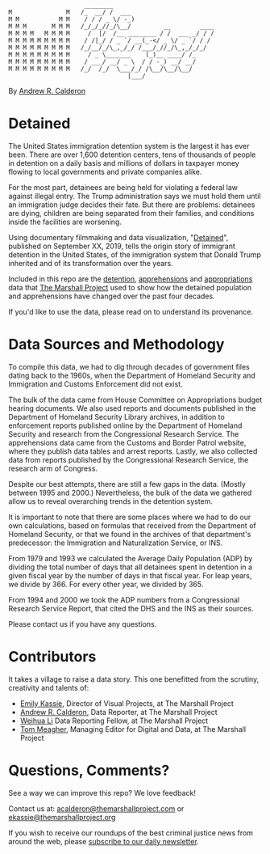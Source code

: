 ```
                     ________                            
M               M   /_  __/ /  ___                       
M M           M M    / / / _ \/ -_)                      
M M M       M M M   /_/_/_//_/\__/         __        ____
M M M M   M M M M     /  |/  /__ ________ / /  ___ _/ / /
M M M M M M M M M    / /|_/ / _ `/ __(_-</ _ \/ _ `/ / /
M M M M M M M M M   /_/__/_/\_,_/_/ /___/_//_/\_,_/_/_/  
M M M M M M M M M     / _ \_______    (_)__ ____/ /_     
M M M M M M M M M    / ___/ __/ _ \  / / -_) __/ __/     
M M M M M M M M M   /_/  /_/  \___/_/ /\__/\__/\__/     
                                 |___/  
```

By [Andrew R. Calderon](https://www.themarshallproject.org/staff/andrew-r.-calderon)

# Detained
The United States immigration detention system is the largest it has ever been. There are over 1,600 detention centers, tens of thousands of people in detention on a daily basis and millions of dollars in taxpayer money flowing to local governments and private companies alike.

For the most part, detainees are being held for violating a federal law against illegal entry. The Trump administration says we must hold them until an immigration judge decides their fate. But there are problems: detainees are dying, children are being separated from their families, and conditions inside the facilities are worsening.

Using documentary filmmaking and data visualization, "[Detained](LINK)", published on September XX, 2019, tells the origin story of immigrant detention in the United States, of the immigration system that Donald Trump inherited and of its transformation over the years.

Included in this repo are the [detention](LINK), [apprehensions](LINK) and [appropriations](LINK) data that [The Marshall Project](https://www.themarshallproject.org) used to show how the detained population and apprehensions have changed over the past four decades.

If you'd like to use the data, please read on to understand its provenance.

# Data Sources and Methodology

To compile this data, we had to dig through decades of government files dating back to the 1960s, when the Department of Homeland Security and Immigration and Customs Enforcement did not exist.

The bulk of the data came from House Committee on Appropriations budget hearing documents. We also used reports and documents published in the Department of Homeland Security Library archives, in addition to enforcement reports published online by the Department of Homeland Security and research from the Congressional Research Service. The apprehensions data came from the Customs and Border Patrol website, where they publish data tables and arrest reports. Lastly, we also collected data from reports published by the Congressional Research Service, the research arm of Congress.

Despite our best attempts, there are still a few gaps in the data. (Mostly between 1995 and 2000.) Nevertheless, the bulk of the data we gathered allow us to reveal overarching trends in the detention system.

It is important to note that there are some places where we had to do our own calculations, based on formulas that received from the Department of Homeland Security, or that we found in the archives of that department's predecessor: the Immigration and Naturalization Service, or INS.

From  1979 and 1993 we calculated the Average Daily Population (ADP) by dividing the total number of days that all detainees spent in detention in a given fiscal year by the number of days in that fiscal year. For leap years, we divide by 366. For every other year, we divided by 365.   

From 1994 and 2000 we took the ADP numbers from a Congressional Research Service Report, that cited the DHS and the INS as their sources.

Please contact us if you have any questions.

# Contributors
It takes a village to raise a data story. This one benefitted from the scrutiny, creativity and talents of:

- [Emily Kassie](https://www.themarshallproject.org/staff/emily-kassie), Director of Visual Projects, at The Marshall Project
- [Andrew R. Calderon](https://www.themarshallproject.org/staff/andrew-r.-calderon), Data Reporter, at The Marshall Project
- [Weihua Li](https://www.themarshallproject.org/staff/weihua-li) Data Reporting Fellow, at The Marshall Project
- [Tom Meagher](https://www.themarshallproject.org/staff/tom-meagher), Managing Editor for Digital and Data, at The Marshall Project


# Questions, Comments?
See a way we can improve this repo? We love feedback!

Contact us at: acalderon@themarshallproject.com or ekassie@themarshallproject.org

If you wish to receive our roundups of the best criminal justice news from around the web, please [subscribe to our daily newsletter](https://themarshallproject.us3.list-manage.com/subscribe?u=a92567c13cca06b470824aead&id=5e02cdad9d).
